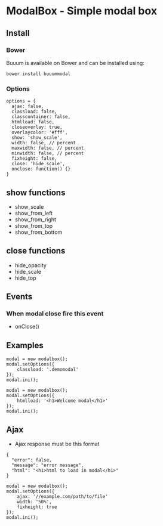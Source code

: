 ModalBox - Simple modal box
===========================

## Install

### Bower

Buuum is available on Bower and can be installed using:

```
bower install buuummodal
```

### Options

```
options = {
  ajax: false,
  classload: false,
  classcontainer: false,
  htmlload: false,
  closeoverlay: true,
  overlaycolor: '#fff',
  show: 'show_scale',
  width: false, // percent
  maxwidth: false, // percent
  minwidth: false, // percent
  fixheight: false,
  close: 'hide_scale',
  onclose: function() {}
}
```

## show functions

* show_scale
* show_from_left
* show_from_right
* show_from_top
* show_from_bottom

## close functions

* hide_opacity
* hide_scale
* hide_top

## Events
### When modal close fire this event
* onClose()

## Examples

```
modal = new modalbox();
modal.setOptions({
    classload: '.demomodal'
});
modal.ini();
```

```
modal = new modalbox();
modal.setOptions({
    htmlload: '<h1>Welcome modal</h1>'
});
modal.ini();
```

## Ajax
* Ajax response must be this format

```
{
  "error": false,
  "message": "error message",
  "html": "<h1>html to load in modal</h1>"
}
```

```
modal = new modalbox();
modal.setOptions({
    ajax: '//example.com/path/to/file'
    width: '50%',
    fixheight: true
});
modal.ini();
```
